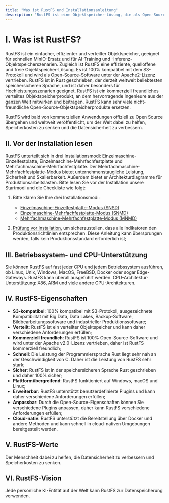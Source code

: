 ```yaml
---
title: "Was ist RustFS und Installationsanleitung"
description: "RustFS ist eine Objektspeicher-Lösung, die als Open-Source-Software mit Apache2-Lizenz vertrieben wird."
---
```


# I. Was ist RustFS?

RustFS ist ein einfacher, effizienter und verteilter Objektspeicher, geeignet für schnellen MinIO-Ersatz und für AI-Training und -Inferenz-Objektspeicherszenarien.
Zugleich ist RustFS eine effiziente, quelloffene und freie Objektspeicher-Lösung. Es ist 100% kompatibel mit dem S3-Protokoll und wird als Open-Source-Software unter der Apache2-Lizenz vertrieben. RustFS ist in Rust geschrieben, der derzeit weltweit beliebtesten speichersicheren Sprache, und ist daher besonders für Hochleistungsszenarien geeignet. RustFS ist ein kommerziell freundliches verteiltes Objektspeicherprodukt, an dem hervorragende Ingenieure aus der ganzen Welt mitwirken und beitragen. RustFS kann sehr viele nicht-freundliche Open-Source-Objektspeicherprodukte ersetzen.

RustFS wird bald von kommerziellen Anwendungen offiziell zu Open Source übergehen und weltweit veröffentlicht, um der Welt dabei zu helfen, Speicherkosten zu senken und die Datensicherheit zu verbessern.



## II. Vor der Installation lesen

 RustFS unterteilt sich in drei Installationsmodi: Einzelmaschine-Einzelfestplatte, Einzelmaschine-Mehrfachfestplatte und Mehrfachmaschine-Mehrfachfestplatte. Der Mehrfachmaschine-Mehrfachfestplatte-Modus bietet unternehmenstaugliche Leistung, Sicherheit und Skalierbarkeit. Außerdem bietet er Architekturdiagramme für Produktionsarbeitslasten. Bitte lesen Sie vor der Installation unsere Startmodi und die Checkliste wie folgt:

1. Bitte klären Sie Ihre drei Installationsmodi:

    - [Einzelmaschine-Einzelfestplatte-Modus (SNSD)](./single-node-single-disk.md)   
    - [Einzelmaschine-Mehrfachfestplatte-Modus (SNMD)](./single-node-multiple-disk.md)
    - [Mehrfachmaschine-Mehrfachfestplatte-Modus (MNMD)](./multiple-node-multiple-disk.md) 

2. [Prüfung vor Installation](../checklists/index.md), um sicherzustellen, dass alle Indikatoren den Produktionsrichtlinien entsprechen. Diese Anleitung kann übersprungen werden, falls kein Produktionsstandard erforderlich ist;



## III. Betriebssystem- und CPU-Unterstützung

Sie können RustFS auf fast jeder CPU und jedem Betriebssystem ausführen, ob Linux, Unix, Windows, MacOS, FreeBSD, Docker oder sogar Edge-Gateways. RustFS kann überall ausgeführt werden.
CPU-Architektur-Unterstützung: X86, ARM und viele andere CPU-Architekturen.

## IV. RustFS-Eigenschaften

- **S3-kompatibel**: 100% kompatibel mit S3-Protokoll, ausgezeichnete Kompatibilität mit Big Data, Data Lakes, Backup-Software, Bildbearbeitungssoftware und industrieller Produktionssoftware;
- **Verteilt**: RustFS ist ein verteilter Objektspeicher und kann daher verschiedene Anforderungen erfüllen;
- **Kommerziell freundlich**: RustFS ist 100% Open-Source-Software und wird unter der Apache v2.0-Lizenz vertrieben, daher ist RustFS kommerziell freundlich;
- **Schnell**: Die Leistung der Programmiersprache Rust liegt sehr nah an der Geschwindigkeit von C. Daher ist die Leistung von RustFS sehr stark;
- **Sicher**: RustFS ist in der speichersicheren Sprache Rust geschrieben und daher 100% sicher;
- **Plattformübergreifend**: RustFS funktioniert auf Windows, macOS und Linux;
- **Erweiterbar**: RustFS unterstützt benutzerdefinierte Plugins und kann daher verschiedene Anforderungen erfüllen;
- **Anpassbar**: Durch die Open-Source-Eigenschaften können Sie verschiedene Plugins anpassen, daher kann RustFS verschiedene Anforderungen erfüllen;
- **Cloud-nativ**: RustFS unterstützt die Bereitstellung über Docker und andere Methoden und kann schnell in cloud-nativen Umgebungen bereitgestellt werden.

## V. RustFS-Werte

Der Menschheit dabei zu helfen, die Datensicherheit zu verbessern und Speicherkosten zu senken.

## VI. RustFS-Vision

Jede persönliche KI-Entität auf der Welt kann RustFS zur Datenspeicherung verwenden.


